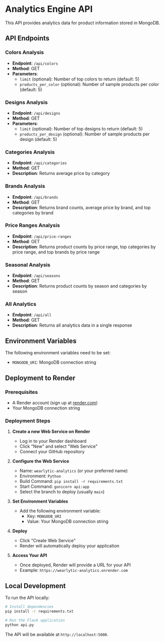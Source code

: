 # Analytics Engine API

This API provides analytics data for product information stored in MongoDB.

## API Endpoints

### Colors Analysis
- **Endpoint**: `/api/colors`
- **Method**: GET
- **Parameters**:
  - `limit` (optional): Number of top colors to return (default: 5)
  - `products_per_color` (optional): Number of sample products per color (default: 5)

### Designs Analysis
- **Endpoint**: `/api/designs`
- **Method**: GET
- **Parameters**:
  - `limit` (optional): Number of top designs to return (default: 5)
  - `products_per_design` (optional): Number of sample products per design (default: 5)

### Categories Analysis
- **Endpoint**: `/api/categories`
- **Method**: GET
- **Description**: Returns average price by category

### Brands Analysis
- **Endpoint**: `/api/brands`
- **Method**: GET
- **Description**: Returns brand counts, average price by brand, and top categories by brand

### Price Ranges Analysis
- **Endpoint**: `/api/price-ranges`
- **Method**: GET
- **Description**: Returns product counts by price range, top categories by price range, and top brands by price range

### Seasonal Analysis
- **Endpoint**: `/api/seasons`
- **Method**: GET
- **Description**: Returns product counts by season and categories by season

### All Analytics
- **Endpoint**: `/api/all`
- **Method**: GET
- **Description**: Returns all analytics data in a single response

## Environment Variables

The following environment variables need to be set:

- `MONGODB_URI`: MongoDB connection string

## Deployment to Render

### Prerequisites
- A Render account (sign up at [render.com](https://render.com))
- Your MongoDB connection string

### Deployment Steps

1. **Create a new Web Service on Render**
   - Log in to your Render dashboard
   - Click "New" and select "Web Service"
   - Connect your GitHub repository

2. **Configure the Web Service**
   - Name: `wearlytic-analytics` (or your preferred name)
   - Environment: `Python`
   - Build Command: `pip install -r requirements.txt`
   - Start Command: `gunicorn api:app`
   - Select the branch to deploy (usually `main`)

3. **Set Environment Variables**
   - Add the following environment variable:
     - Key: `MONGODB_URI`
     - Value: Your MongoDB connection string

4. **Deploy**
   - Click "Create Web Service"
   - Render will automatically deploy your application

5. **Access Your API**
   - Once deployed, Render will provide a URL for your API
   - Example: `https://wearlytic-analytics.onrender.com`

## Local Development

To run the API locally:

```bash
# Install dependencies
pip install -r requirements.txt

# Run the Flask application
python api.py
```

The API will be available at `http://localhost:5000`. 